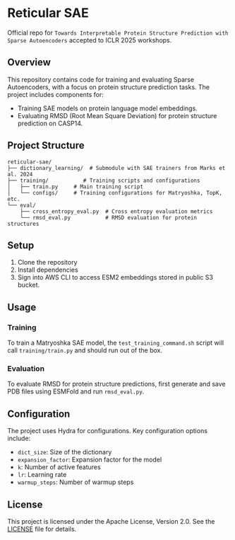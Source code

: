 # Reticular SAE

Official repo for `Towards Interpretable Protein Structure Prediction with Sparse Autoencoders` accepted to ICLR 2025 workshops.

## Overview

This repository contains code for training and evaluating Sparse Autoencoders, with a focus on protein structure prediction tasks. The project includes components for:

- Training SAE models on protein language model embeddings.
- Evaluating RMSD (Root Mean Square Deviation) for protein structure prediction on CASP14.

## Project Structure

```
reticular-sae/
├── dictionary_learning/  # Submodule with SAE trainers from Marks et al. 2024
├── training/           # Training scripts and configurations
│   ├── train.py     # Main training script
│   └── configs/     # Training configurations for Matryoshka, TopK, etc.
└── eval/
    ├── cross_entropy_eval.py  # Cross entropy evaluation metrics
    └── rmsd_eval.py           # RMSD evaluation for protein structures
```

## Setup

1. Clone the repository
2. Install dependencies
3. Sign into AWS CLI to access ESM2 embeddings stored in public S3 bucket.

## Usage

### Training

To train a Matryoshka SAE model, the `test_training_command.sh` script will call `training/train.py` and should run out of the box.

### Evaluation

To evaluate RMSD for protein structure predictions, first generate and save PDB files using ESMFold and run `rmsd_eval.py`.

## Configuration

The project uses Hydra for configurations. Key configuration options include:

- `dict_size`: Size of the dictionary
- `expansion_factor`: Expansion factor for the model
- `k`: Number of active features
- `lr`: Learning rate
- `warmup_steps`: Number of warmup steps

## License

This project is licensed under the Apache License, Version 2.0. See the [LICENSE](LICENSE) file for details.
